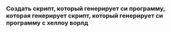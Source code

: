 ### Создать скрипт, который генерирует си программу, которая генерирует скрипт, который генерирует си программу с хеллоу ворлд
